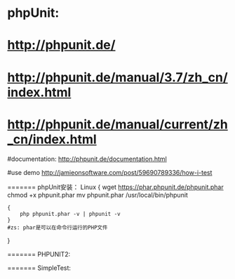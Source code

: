phpUnit:
=======
http://phpunit.de/
=======
http://phpunit.de/manual/3.7/zh_cn/index.html
=======
http://phpunit.de/manual/current/zh_cn/index.html
=======
#documentation:
http://phpunit.de/documentation.html

#use demo
http://jamieonsoftware.com/post/59690789336/how-i-test


=======
phpUnit安装： Linux
{
	wget https://phar.phpunit.de/phpunit.phar
	chmod +x phpunit.phar
	mv phpunit.phar /usr/local/bin/phpunit

	{
		php phpunit.phar -v | phpunit -v
	}
	#zs: phar是可以在命令行运行的PHP文件
}


=======
PHPUNIT2:



=======
SimpleTest:
